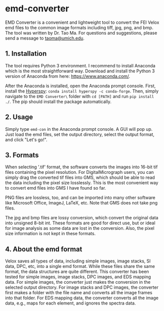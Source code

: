 # emd-converter
EMD Converter is a convenient and lightweight tool to convert the FEI Velox emd files to the common image formats including tiff, jpg, png, and bmp. The tool was written by Dr. Tao Ma. For questions and suggestions, please send a message to taoma@umich.edu.

## 1. Installation
The tool requires Python 3 environment. I recommend to install Anaconda which is the most straightforward way. Download and install the Python 3 version of Anaconda from here: https://www.anaconda.com/.

After the Anaconda is installed, open the Anaconda prompt console. First, install the [Hyperspy](https://hyperspy.org/):  ``conda install hyperspy -c conda-forge``. Then, simply navigate to the ``EMD Converter\`` folder with ``cd [PATH]`` and run ``pip install ./``. The pip should install the package automatically. 

## 2. Usage
Simply type ``emd-con`` in the Anaconda prompt console. A GUI will pop up. Just load the emd files, set the output directory, select the output format, and click "Let's go!". 

## 3. Formats
When selecting '.tif' format, the software converts the images into 16-bit tif files containing the pixel resolution. For DigitalMicrograph users, you can simply drag the converted tif files into GMS, which should be able to read the data including the pixel size losslessly. This is the most convenient way to convert emd files into GMS I have found so far.

PNG files are lossless, too, and can be imported into many other software like Microsoft Office, ImageJ, LaTeX, etc. Note that GMS does not take png files.

The jpg and bmp files are lossy conversion, which convert the original data into unsigned 8-bit int. These formats are good for direct use, but or ideal for image analysis as some data are lost in the conversion. Also, the pixel size information is not kept in these formats.

## 4. About the emd format
Velox saves all types of data, including simple images, image stacks, SI data, DPC, etc, into a single emd format. While these files share the same format, the data structures are quite different. This converter has been tested for simple images, image stacks, DPC images, and EDS mapping data. For simple images, the converter just makes the conversion in the selected output directory. For image stacks and DPC images, the converter first makes a folder with the file name and converts all the image frames into that folder. For EDS mapping data, the converter converts all the image data, e.g., maps for each element, and ignores the spectra data.
